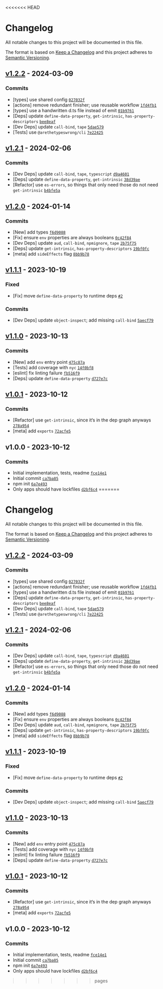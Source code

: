 <<<<<<< HEAD
# Changelog

All notable changes to this project will be documented in this file.

The format is based on [Keep a Changelog](https://keepachangelog.com/en/1.0.0/)
and this project adheres to [Semantic Versioning](https://semver.org/spec/v2.0.0.html).

## [v1.2.2](https://github.com/ljharb/set-function-length/compare/v1.2.1...v1.2.2) - 2024-03-09

### Commits

- [types] use shared config [`027032f`](https://github.com/ljharb/set-function-length/commit/027032fe9cc439644a07248ea6a8d813fcc767cb)
- [actions] remove redundant finisher; use reusable workflow [`1fd4fb1`](https://github.com/ljharb/set-function-length/commit/1fd4fb1c58bd5170f0dcff7e320077c0aa2ffdeb)
- [types] use a handwritten d.ts file instead of emit [`01b9761`](https://github.com/ljharb/set-function-length/commit/01b9761742c95e1118e8c2d153ce2ae43d9731aa)
- [Deps] update `define-data-property`, `get-intrinsic`, `has-property-descriptors` [`bee8eaf`](https://github.com/ljharb/set-function-length/commit/bee8eaf7749f325357ade85cffeaeef679e513d4)
- [Dev Deps] update `call-bind`, `tape` [`5dae579`](https://github.com/ljharb/set-function-length/commit/5dae579fdc3aab91b14ebb58f9c19ee3f509d434)
- [Tests] use `@arethetypeswrong/cli` [`7e22425`](https://github.com/ljharb/set-function-length/commit/7e22425d15957fd3d6da0b6bca4afc0c8d255d2d)

## [v1.2.1](https://github.com/ljharb/set-function-length/compare/v1.2.0...v1.2.1) - 2024-02-06

### Commits

- [Dev Deps] update `call-bind`, `tape`, `typescript` [`d9a4601`](https://github.com/ljharb/set-function-length/commit/d9a460199c4c1fa37da9ebe055e2c884128f0738)
- [Deps] update `define-data-property`, `get-intrinsic` [`38d39ae`](https://github.com/ljharb/set-function-length/commit/38d39aed13a757ed36211d5b0437b88485090c6b)
- [Refactor] use `es-errors`, so things that only need those do not need `get-intrinsic` [`b4bfe5a`](https://github.com/ljharb/set-function-length/commit/b4bfe5ae0953b906d55b85f867eca5e7f673ebf4)

## [v1.2.0](https://github.com/ljharb/set-function-length/compare/v1.1.1...v1.2.0) - 2024-01-14

### Commits

- [New] add types [`f6d9088`](https://github.com/ljharb/set-function-length/commit/f6d9088b9283a3112b21c6776e8bef6d1f30558a)
- [Fix] ensure `env` properties are always booleans [`0c42f84`](https://github.com/ljharb/set-function-length/commit/0c42f84979086389b3229e1b4272697fd352275a)
- [Dev Deps] update `aud`, `call-bind`, `npmignore`, `tape` [`2b75f75`](https://github.com/ljharb/set-function-length/commit/2b75f75468093a4bb8ce8ca989b2edd2e80d95d1)
- [Deps] update `get-intrinsic`, `has-property-descriptors` [`19bf0fc`](https://github.com/ljharb/set-function-length/commit/19bf0fc4ffaa5ad425acbfa150516be9f3b6263a)
- [meta] add `sideEffects` flag [`8bb9b78`](https://github.com/ljharb/set-function-length/commit/8bb9b78c11c621123f725c9470222f43466c01d0)

## [v1.1.1](https://github.com/ljharb/set-function-length/compare/v1.1.0...v1.1.1) - 2023-10-19

### Fixed

- [Fix] move `define-data-property` to runtime deps [`#2`](https://github.com/ljharb/set-function-length/issues/2)

### Commits

- [Dev Deps] update `object-inspect`; add missing `call-bind` [`5aecf79`](https://github.com/ljharb/set-function-length/commit/5aecf79e7d6400957a5d9bd9ac20d4528908ca18)

## [v1.1.0](https://github.com/ljharb/set-function-length/compare/v1.0.1...v1.1.0) - 2023-10-13

### Commits

- [New] add `env` entry point [`475c87a`](https://github.com/ljharb/set-function-length/commit/475c87aa2f59b700aaed589d980624ec596acdcb)
- [Tests] add coverage with `nyc` [`14f0bf8`](https://github.com/ljharb/set-function-length/commit/14f0bf8c145ae60bf14a026420a06bb7be132c36)
- [eslint] fix linting failure [`fb516f9`](https://github.com/ljharb/set-function-length/commit/fb516f93c664057138c53559ef63c8622a093335)
- [Deps] update `define-data-property` [`d727e7c`](https://github.com/ljharb/set-function-length/commit/d727e7c6c9a40d7bf26797694e500ea68741feea)

## [v1.0.1](https://github.com/ljharb/set-function-length/compare/v1.0.0...v1.0.1) - 2023-10-12

### Commits

- [Refactor] use `get-intrinsic`, since it‘s in the dep graph anyways [`278a954`](https://github.com/ljharb/set-function-length/commit/278a954a06cd849051c569ff7aee56df6798933e)
- [meta] add `exports` [`72acfe5`](https://github.com/ljharb/set-function-length/commit/72acfe5a0310071fb205a72caba5ecbab24336a0)

## v1.0.0 - 2023-10-12

### Commits

- Initial implementation, tests, readme [`fce14e1`](https://github.com/ljharb/set-function-length/commit/fce14e17586460e4f294405173be72b6ffdf7e5f)
- Initial commit [`ca7ba85`](https://github.com/ljharb/set-function-length/commit/ca7ba857c7c283f9d26e21f14e71cd388f2cb722)
- npm init [`6a7e493`](https://github.com/ljharb/set-function-length/commit/6a7e493927736cebcaf5c1a84e69b8e6b7b744d8)
- Only apps should have lockfiles [`d2bf6c4`](https://github.com/ljharb/set-function-length/commit/d2bf6c43de8a51b02a0aa53e8d62cb50c4a2b0da)
=======
# Changelog

All notable changes to this project will be documented in this file.

The format is based on [Keep a Changelog](https://keepachangelog.com/en/1.0.0/)
and this project adheres to [Semantic Versioning](https://semver.org/spec/v2.0.0.html).

## [v1.2.2](https://github.com/ljharb/set-function-length/compare/v1.2.1...v1.2.2) - 2024-03-09

### Commits

- [types] use shared config [`027032f`](https://github.com/ljharb/set-function-length/commit/027032fe9cc439644a07248ea6a8d813fcc767cb)
- [actions] remove redundant finisher; use reusable workflow [`1fd4fb1`](https://github.com/ljharb/set-function-length/commit/1fd4fb1c58bd5170f0dcff7e320077c0aa2ffdeb)
- [types] use a handwritten d.ts file instead of emit [`01b9761`](https://github.com/ljharb/set-function-length/commit/01b9761742c95e1118e8c2d153ce2ae43d9731aa)
- [Deps] update `define-data-property`, `get-intrinsic`, `has-property-descriptors` [`bee8eaf`](https://github.com/ljharb/set-function-length/commit/bee8eaf7749f325357ade85cffeaeef679e513d4)
- [Dev Deps] update `call-bind`, `tape` [`5dae579`](https://github.com/ljharb/set-function-length/commit/5dae579fdc3aab91b14ebb58f9c19ee3f509d434)
- [Tests] use `@arethetypeswrong/cli` [`7e22425`](https://github.com/ljharb/set-function-length/commit/7e22425d15957fd3d6da0b6bca4afc0c8d255d2d)

## [v1.2.1](https://github.com/ljharb/set-function-length/compare/v1.2.0...v1.2.1) - 2024-02-06

### Commits

- [Dev Deps] update `call-bind`, `tape`, `typescript` [`d9a4601`](https://github.com/ljharb/set-function-length/commit/d9a460199c4c1fa37da9ebe055e2c884128f0738)
- [Deps] update `define-data-property`, `get-intrinsic` [`38d39ae`](https://github.com/ljharb/set-function-length/commit/38d39aed13a757ed36211d5b0437b88485090c6b)
- [Refactor] use `es-errors`, so things that only need those do not need `get-intrinsic` [`b4bfe5a`](https://github.com/ljharb/set-function-length/commit/b4bfe5ae0953b906d55b85f867eca5e7f673ebf4)

## [v1.2.0](https://github.com/ljharb/set-function-length/compare/v1.1.1...v1.2.0) - 2024-01-14

### Commits

- [New] add types [`f6d9088`](https://github.com/ljharb/set-function-length/commit/f6d9088b9283a3112b21c6776e8bef6d1f30558a)
- [Fix] ensure `env` properties are always booleans [`0c42f84`](https://github.com/ljharb/set-function-length/commit/0c42f84979086389b3229e1b4272697fd352275a)
- [Dev Deps] update `aud`, `call-bind`, `npmignore`, `tape` [`2b75f75`](https://github.com/ljharb/set-function-length/commit/2b75f75468093a4bb8ce8ca989b2edd2e80d95d1)
- [Deps] update `get-intrinsic`, `has-property-descriptors` [`19bf0fc`](https://github.com/ljharb/set-function-length/commit/19bf0fc4ffaa5ad425acbfa150516be9f3b6263a)
- [meta] add `sideEffects` flag [`8bb9b78`](https://github.com/ljharb/set-function-length/commit/8bb9b78c11c621123f725c9470222f43466c01d0)

## [v1.1.1](https://github.com/ljharb/set-function-length/compare/v1.1.0...v1.1.1) - 2023-10-19

### Fixed

- [Fix] move `define-data-property` to runtime deps [`#2`](https://github.com/ljharb/set-function-length/issues/2)

### Commits

- [Dev Deps] update `object-inspect`; add missing `call-bind` [`5aecf79`](https://github.com/ljharb/set-function-length/commit/5aecf79e7d6400957a5d9bd9ac20d4528908ca18)

## [v1.1.0](https://github.com/ljharb/set-function-length/compare/v1.0.1...v1.1.0) - 2023-10-13

### Commits

- [New] add `env` entry point [`475c87a`](https://github.com/ljharb/set-function-length/commit/475c87aa2f59b700aaed589d980624ec596acdcb)
- [Tests] add coverage with `nyc` [`14f0bf8`](https://github.com/ljharb/set-function-length/commit/14f0bf8c145ae60bf14a026420a06bb7be132c36)
- [eslint] fix linting failure [`fb516f9`](https://github.com/ljharb/set-function-length/commit/fb516f93c664057138c53559ef63c8622a093335)
- [Deps] update `define-data-property` [`d727e7c`](https://github.com/ljharb/set-function-length/commit/d727e7c6c9a40d7bf26797694e500ea68741feea)

## [v1.0.1](https://github.com/ljharb/set-function-length/compare/v1.0.0...v1.0.1) - 2023-10-12

### Commits

- [Refactor] use `get-intrinsic`, since it‘s in the dep graph anyways [`278a954`](https://github.com/ljharb/set-function-length/commit/278a954a06cd849051c569ff7aee56df6798933e)
- [meta] add `exports` [`72acfe5`](https://github.com/ljharb/set-function-length/commit/72acfe5a0310071fb205a72caba5ecbab24336a0)

## v1.0.0 - 2023-10-12

### Commits

- Initial implementation, tests, readme [`fce14e1`](https://github.com/ljharb/set-function-length/commit/fce14e17586460e4f294405173be72b6ffdf7e5f)
- Initial commit [`ca7ba85`](https://github.com/ljharb/set-function-length/commit/ca7ba857c7c283f9d26e21f14e71cd388f2cb722)
- npm init [`6a7e493`](https://github.com/ljharb/set-function-length/commit/6a7e493927736cebcaf5c1a84e69b8e6b7b744d8)
- Only apps should have lockfiles [`d2bf6c4`](https://github.com/ljharb/set-function-length/commit/d2bf6c43de8a51b02a0aa53e8d62cb50c4a2b0da)
>>>>>>> pages
